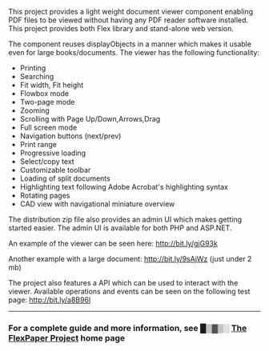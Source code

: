 This project provides a light weight document viewer component enabling PDF files to be viewed without having any PDF reader software installed. This project provides both Flex library and stand-alone web version.

The component reuses displayObjects in a manner which makes it usable even for large books/documents. The viewer has the following functionality:

  * Printing
  * Searching
  * Fit width, Fit height
  * Flowbox mode
  * Two-page mode
  * Zooming
  * Scrolling with Page Up/Down,Arrows,Drag
  * Full screen mode
  * Navigation buttons (next/prev)
  * Print range
  * Progressive loading
  * Select/copy text
  * Customizable toolbar
  * Loading of split documents
  * Highlighting text following Adobe Acrobat's highlighting syntax
  * Rotating pages
  * CAD view with navigational miniature overview

The distribution zip file also provides an admin UI which makes getting started easier. The admin UI is available for both PHP and ASP.NET.

An example of the viewer can be seen here: http://bit.ly/gjG93k

Another example with a large document: http://bit.ly/9sAjWz (just under 2 mb)

The project also features a API which can be used to interact with the viewer. Available operations and events can be seen on the following test page: http://bit.ly/a8B96l


---

### For a complete guide and more information, see █▒▓▒░ **[The FlexPaper Project](http://flexpaper.devaldi.com)** home page ###